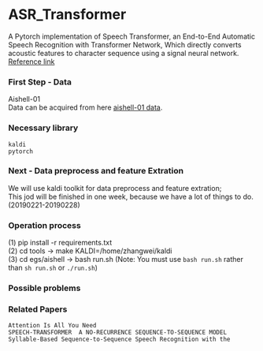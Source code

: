 # ASR_Transformer
A Pytorch implementation of Speech Transformer, an End-to-End Automatic Speech Recognition with Transformer Network, Which directly converts acoustic features to character sequence using a signal neural network.<br>
[Reference link](https://github.com/kaituoxu/Speech-Transformer, '悬停显示')<br>
### First Step - Data
  Aishell-01 <br>
  Data can be acquired from here [aishell-01 data](http://www.openslr.org/33/, '悬停显示').<br>
### Necessary library
  `kaldi` <br>
  `pytorch`<br>
### Next - Data preprocess and feature Extration
  We will use kaldi toolkit for data preprocess and feature extration;<br>
  This jod will be finished in one week, because we have a lot of things to do.(20190221-20190228)<br>
### Operation process
 (1) pip install -r requirements.txt<br>
 (2) cd tools -> make KALDI=/home/zhangwei/kaldi<br>
 (3) cd egs/aishell -> bash run.sh (Note: You must use `bash run.sh` rather than `sh run.sh` or `./run.sh`)<br>
### Possible problems
  
### Related Papers
  `Attention Is All You Need`<br>
  `SPEECH-TRANSFORMER  A NO-RECURRENCE SEQUENCE-TO-SEQUENCE MODEL`<br>
  `Syllable-Based Sequence-to-Sequence Speech Recognition with the`<br>
